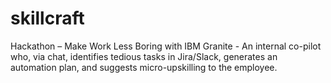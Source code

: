 # skillcraft
Hackathon – Make Work Less Boring with IBM Granite - An internal co-pilot who, via chat, identifies tedious tasks in Jira/Slack, generates an automation plan, and suggests micro-upskilling to the employee.
